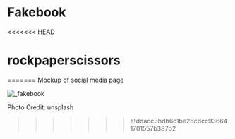 # Fakebook
<<<<<<< HEAD
# rockpaperscissors
=======
Mockup of social media page

![_fakebook](https://user-images.githubusercontent.com/25889133/51302851-79ea0e00-19e8-11e9-9c79-82a304d9318d.png)

Photo Credit: unsplash
>>>>>>> efddacc3bdb6c1be26cdcc936641701557b387b2

